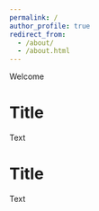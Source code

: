 ```yaml
---
permalink: /
author_profile: true
redirect_from: 
  - /about/
  - /about.html
---
```


Welcome

Title
======
Text

Title
======
Text
